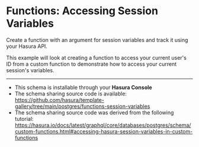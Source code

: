 # Functions: Accessing Session Variables

Create a function with an argument for session variables and track it using your Hasura API.

This example will look at creating a function to access your current user's ID from a custom function to demonstrate how to access your current session's variables.

-----

- This schema is installable through your **Hasura Console**
- The schema sharing source code is available: https://github.com/hasura/template-gallery/tree/main/postgres/functions-session-variables
- The schema sharing source code was derived from the following tutorial: https://hasura.io/docs/latest/graphql/core/databases/postgres/schema/custom-functions.html#accessing-hasura-session-variables-in-custom-functions